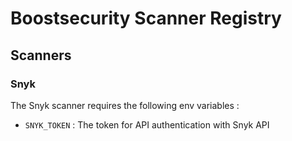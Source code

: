 # Boostsecurity Scanner Registry

## Scanners

### Snyk

The Snyk scanner requires the following env variables :
- `SNYK_TOKEN` : The token for API authentication with Snyk API 